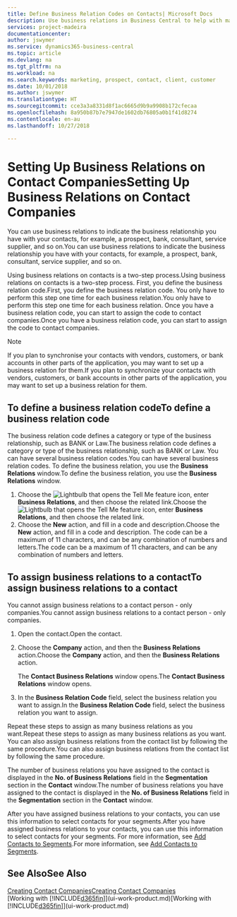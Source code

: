 ```yaml
---
title: Define Business Relation Codes on Contacts| Microsoft Docs
description: Use business relations in Business Central to help with marketing and to indicate the business relationship you have with your  prospects, clients, and customers, for example, a bank or service supplier.
services: project-madeira
documentationcenter: 
author: jswymer
ms.service: dynamics365-business-central
ms.topic: article
ms.devlang: na
ms.tgt_pltfrm: na
ms.workload: na
ms.search.keywords: marketing, prospect, contact, client, customer
ms.date: 10/01/2018
ms.author: jswymer
ms.translationtype: HT
ms.sourcegitcommit: cce3a3a8331d8f1ac6665d9b9a9908b172cfecaa
ms.openlocfilehash: 8a950b87b7e7947de1602db76805a0b1f41d8274
ms.contentlocale: en-au
ms.lasthandoff: 10/27/2018

---
```

# <a name="setting-up-business-relations-on-contact-companies"></a><span data-ttu-id="1fadd-103">Setting Up Business Relations on Contact Companies</span><span class="sxs-lookup"><span data-stu-id="1fadd-103">Setting Up Business Relations on Contact Companies</span></span>
<span data-ttu-id="1fadd-104">You can use business relations to indicate the business relationship you have with your contacts, for example, a prospect, bank, consultant, service supplier, and so on.</span><span class="sxs-lookup"><span data-stu-id="1fadd-104">You can use business relations to indicate the business relationship you have with your contacts, for example, a prospect, bank, consultant, service supplier, and so on.</span></span>

<span data-ttu-id="1fadd-105">Using business relations on contacts is a two-step process.</span><span class="sxs-lookup"><span data-stu-id="1fadd-105">Using business relations on contacts is a two-step process.</span></span> <span data-ttu-id="1fadd-106">First, you define the business relation code.</span><span class="sxs-lookup"><span data-stu-id="1fadd-106">First, you define the business relation code.</span></span> <span data-ttu-id="1fadd-107">You only have to perform this step one time for each business relation.</span><span class="sxs-lookup"><span data-stu-id="1fadd-107">You only have to perform this step one time for each business relation.</span></span> <span data-ttu-id="1fadd-108">Once you have a business relation code, you can start to assign the code to contact companies.</span><span class="sxs-lookup"><span data-stu-id="1fadd-108">Once you have a business relation code, you can start to assign the code to contact companies.</span></span>

> [!NOTE]  
>   <span data-ttu-id="1fadd-109">If you plan to synchronise your contacts with vendors, customers, or bank accounts in other parts of the application, you may want to set up a business relation for them.</span><span class="sxs-lookup"><span data-stu-id="1fadd-109">If you plan to synchronize your contacts with vendors, customers, or bank accounts in other parts of the application, you may want to set up a business relation for them.</span></span>

## <a name="to-define-a-business-relation-code"></a><span data-ttu-id="1fadd-110">To define a business relation code</span><span class="sxs-lookup"><span data-stu-id="1fadd-110">To define a business relation code</span></span>
<span data-ttu-id="1fadd-111">The business relation code defines a category or type of the business relationship, such as BANK or Law.</span><span class="sxs-lookup"><span data-stu-id="1fadd-111">The business relation code defines a category or type of the business relationship, such as BANK or Law.</span></span> <span data-ttu-id="1fadd-112">You can have several business relation codes.</span><span class="sxs-lookup"><span data-stu-id="1fadd-112">You can have several business relation codes.</span></span> <span data-ttu-id="1fadd-113">To define the business relation, you use the **Business Relations** window.</span><span class="sxs-lookup"><span data-stu-id="1fadd-113">To define the business relation, you use the **Business Relations** window.</span></span>

1. <span data-ttu-id="1fadd-114">Choose the ![Lightbulb that opens the Tell Me feature](media/ui-search/search_small.png "Tell me what you want to do") icon, enter **Business Relations**, and then choose the related link.</span><span class="sxs-lookup"><span data-stu-id="1fadd-114">Choose the ![Lightbulb that opens the Tell Me feature](media/ui-search/search_small.png "Tell me what you want to do") icon, enter **Business Relations**, and then choose the related link.</span></span>
2. <span data-ttu-id="1fadd-115">Choose the **New** action, and fill in a code and description.</span><span class="sxs-lookup"><span data-stu-id="1fadd-115">Choose the **New** action, and fill in a code and description.</span></span> <span data-ttu-id="1fadd-116">The code can be a maximum of 11 characters, and can be any combination of numbers and letters.</span><span class="sxs-lookup"><span data-stu-id="1fadd-116">The code can be a maximum of 11 characters, and can be any combination of numbers and letters.</span></span>

## <a name="AssignBusRelContact"></a> <span data-ttu-id="1fadd-117">To assign business relations to a contact</span><span class="sxs-lookup"><span data-stu-id="1fadd-117">To assign business relations to a contact</span></span>
<span data-ttu-id="1fadd-118">You cannot assign business relations to a contact person - only companies.</span><span class="sxs-lookup"><span data-stu-id="1fadd-118">You cannot assign business relations to a contact person - only companies.</span></span>

1. <span data-ttu-id="1fadd-119">Open the contact.</span><span class="sxs-lookup"><span data-stu-id="1fadd-119">Open the contact.</span></span>
2. <span data-ttu-id="1fadd-120">Choose the **Company** action, and then the **Business Relations** action.</span><span class="sxs-lookup"><span data-stu-id="1fadd-120">Choose the **Company** action, and then the **Business Relations** action.</span></span>

    <span data-ttu-id="1fadd-121">The **Contact Business Relations** window opens.</span><span class="sxs-lookup"><span data-stu-id="1fadd-121">The **Contact Business Relations** window opens.</span></span>
3. <span data-ttu-id="1fadd-122">In the **Business Relation Code** field, select the business relation you want to assign.</span><span class="sxs-lookup"><span data-stu-id="1fadd-122">In the **Business Relation Code** field, select the business relation you want to assign.</span></span>

<span data-ttu-id="1fadd-123">Repeat these steps to assign as many business relations as you want.</span><span class="sxs-lookup"><span data-stu-id="1fadd-123">Repeat these steps to assign as many business relations as you want.</span></span> <span data-ttu-id="1fadd-124">You can also assign business relations from the contact list by following the same procedure.</span><span class="sxs-lookup"><span data-stu-id="1fadd-124">You can also assign business relations from the contact list by following the same procedure.</span></span>

<span data-ttu-id="1fadd-125">The number of business relations you have assigned to the contact is displayed in the **No. of Business Relations** field in the **Segmentation** section in the **Contact** window.</span><span class="sxs-lookup"><span data-stu-id="1fadd-125">The number of business relations you have assigned to the contact is displayed in the **No. of Business Relations** field in the **Segmentation** section in the **Contact** window.</span></span>

<span data-ttu-id="1fadd-126">After you have assigned business relations to your contacts, you can use this information to select contacts for your segments.</span><span class="sxs-lookup"><span data-stu-id="1fadd-126">After you have assigned business relations to your contacts, you can use this information to select contacts for your segments.</span></span> <span data-ttu-id="1fadd-127">For more information, see [Add Contacts to Segments](marketing-add-contact-segment.md).</span><span class="sxs-lookup"><span data-stu-id="1fadd-127">For more information, see [Add Contacts to Segments](marketing-add-contact-segment.md).</span></span>

## <a name="see-also"></a><span data-ttu-id="1fadd-128">See Also</span><span class="sxs-lookup"><span data-stu-id="1fadd-128">See Also</span></span>
[<span data-ttu-id="1fadd-129">Creating Contact Companies</span><span class="sxs-lookup"><span data-stu-id="1fadd-129">Creating Contact Companies</span></span>](marketing-create-contact-companies.md)  
<span data-ttu-id="1fadd-130">[Working with [!INCLUDE[d365fin](includes/d365fin_md.md)]](ui-work-product.md)</span><span class="sxs-lookup"><span data-stu-id="1fadd-130">[Working with [!INCLUDE[d365fin](includes/d365fin_md.md)]](ui-work-product.md)</span></span>

